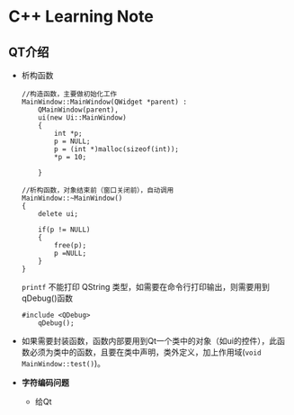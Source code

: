 # C++ Learning Note

## QT介绍

+ 析构函数
    ```
    //构造函数，主要做初始化工作
    MainWindow::MainWindow(QWidget *parent) :
        QMainWindow(parent),
        ui(new Ui::MainWindow)
        {
            int *p;
            p = NULL;
            p = (int *)malloc(sizeof(int));
            *p = 10;

        }

    //析构函数，对象结束前（窗口关闭前），自动调用
    MainWindow::~MainWindow()
    {
        delete ui;

        if(p != NULL)
        {
            free(p);
            p =NULL;
        }
    }
    ```

    `printf` 不能打印 QString 类型，如需要在命令行打印输出，则需要用到 qDebug()函数
    ```
    #include <QDebug>
        qDebug();
    ```

+ 如果需要封装函数，函数内部要用到Qt一个类中的对象（如ui的控件），此函数必须为类中的函数，且要在类中声明，类外定义，加上作用域(`void MainWindow::test()`)。

+ **字符编码问题**
  
    + 给Qt